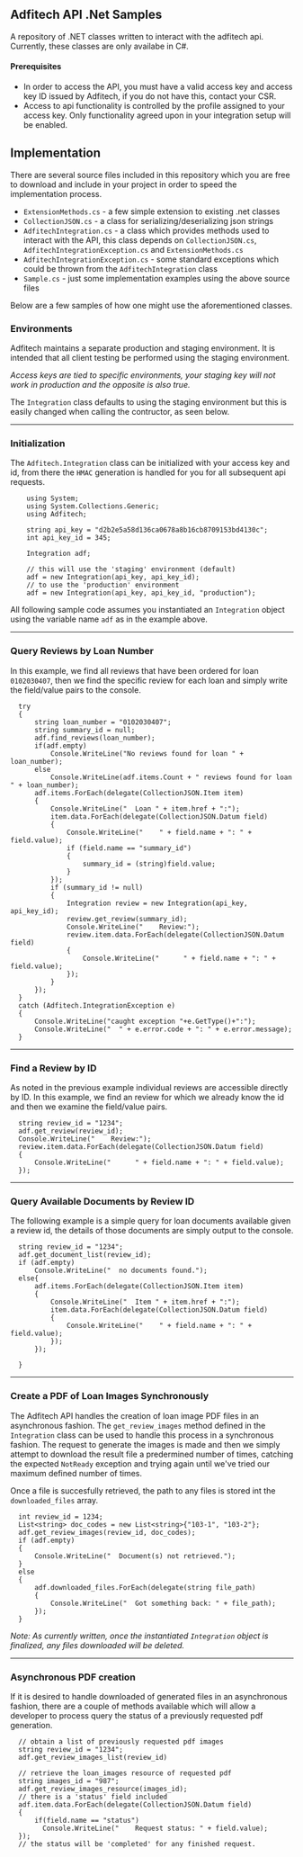 ## Adfitech API .Net Samples

A repository of .NET classes written to interact with the adfitech api. Currently, these classes are only availabe in C#.

#### Prerequisites


  - In order to access the API, you must have a valid access key and access key ID issued by Adfitech, if  you do not have this, contact your CSR.
  - Access to api functionality is controlled by the profile assigned to your access key. Only functionality agreed upon in your integration setup will be enabled.

## Implementation

There are several source files included in this repository which you are free to download and include in your project in order to speed the implementation process.

  - `ExtensionMethods.cs`  -  a few simple extension to existing .net classes
  - `CollectionJSON.cs`  -  a class for serializing/deserializing json strings
  - `AdfitechIntegration.cs`  -  a class which provides methods used to interact with the API, this class depends on `CollectionJSON.cs`, `AdfitechIntegrationException.cs` and `ExtensionMethods.cs`
  - `AdfitechIntegrationException.cs`  -  some standard exceptions which could be thrown from the `AdfitechIntegration` class
  - `Sample.cs`  -  just some implementation examples using the above source files

Below are a few samples of how one might use the aforementioned classes.

### Environments

Adfitech maintains a separate production and staging environment. It is intended that all client testing be performed using the staging environment. 

*Access keys are tied to specific environments, your staging key will not work in production and the opposite is also true.*

The `Integration` class defaults to using the staging environment but this is easily changed when calling the contructor, as seen below.

---

### Initialization

The `Adfitech.Integration` class can be initialized with your access key and id, from there the `HMAC` generation is handled for you for all subsequent api requests.

```
    using System;
    using System.Collections.Generic;
    using Adfitech;

    string api_key = "d2b2e5a58d136ca0678a8b16cb8709153bd4130c";
    int api_key_id = 345;

    Integration adf;

    // this will use the 'staging' environment (default)
    adf = new Integration(api_key, api_key_id); 
    // to use the 'production' environment
    adf = new Integration(api_key, api_key_id, "production"); 

```

All following sample code assumes you instantiated an `Integration` object using the variable name `adf` as in the example above.

---

### Query Reviews by Loan Number

In this example, we find all reviews that have been ordered for loan `0102030407`, then we find the specific review for each loan and simply write the field/value pairs to the console.

```
  try
  {
      string loan_number = "0102030407";
      string summary_id = null;
      adf.find_reviews(loan_number);
      if(adf.empty)
          Console.WriteLine("No reviews found for loan " + loan_number);
      else
          Console.WriteLine(adf.items.Count + " reviews found for loan " + loan_number);
      adf.items.ForEach(delegate(CollectionJSON.Item item)
      {
          Console.WriteLine("  Loan " + item.href + ":");
          item.data.ForEach(delegate(CollectionJSON.Datum field)
          {
              Console.WriteLine("    " + field.name + ": " + field.value);
              if (field.name == "summary_id")
              {
                  summary_id = (string)field.value;
              }
          });
          if (summary_id != null)
          {
              Integration review = new Integration(api_key, api_key_id);
              review.get_review(summary_id);
              Console.WriteLine("    Review:");
              review.item.data.ForEach(delegate(CollectionJSON.Datum field)
              {
                  Console.WriteLine("      " + field.name + ": " + field.value);
              });
          }
      });
  }
  catch (Adfitech.IntegrationException e)
  {
      Console.WriteLine("caught exception "+e.GetType()+":");
      Console.WriteLine("  " + e.error.code + ": " + e.error.message);
  }
```

---

### Find a Review by ID

As noted in the previous example individual reviews are accessible directly by ID. In this example, we find an review for which we already know the id and then we examine the field/value pairs.

```
  string review_id = "1234";
  adf.get_review(review_id);
  Console.WriteLine("    Review:");
  review.item.data.ForEach(delegate(CollectionJSON.Datum field)
  {
      Console.WriteLine("      " + field.name + ": " + field.value);
  });
```

---

### Query Available Documents by Review ID

The following example is a simple query for loan documents available given a review id, the details of those documents are simply output to the console.

```
  string review_id = "1234";
  adf.get_document_list(review_id);
  if (adf.empty)
      Console.WriteLine("  no documents found.");
  else{
      adf.items.ForEach(delegate(CollectionJSON.Item item)
      {
          Console.WriteLine("  Item " + item.href + ":");
          item.data.ForEach(delegate(CollectionJSON.Datum field)
          {
              Console.WriteLine("    " + field.name + ": " + field.value);
          });
      });

  }
```

---

### Create a PDF of Loan Images Synchronously

The Adfitech API handles the creation of loan image PDF files in an asynchronous fashion. The `get_review_images` method defined in the `Integration` class can be used to handle this process in a synchronous fashion. The request to generate the images is made and then we simply attempt to download the result file a predermined number of times, catching the expected `NotReady` exception and trying again until we've tried our maximum defined number of times.

Once a file is succesfully retrieved, the path to any files is stored int the `downloaded_files` array.

```
  int review_id = 1234;
  List<string> doc_codes = new List<string>{"103-1", "103-2"};
  adf.get_review_images(review_id, doc_codes);
  if (adf.empty)
  {
      Console.WriteLine("  Document(s) not retrieved.");
  }
  else
  {
      adf.downloaded_files.ForEach(delegate(string file_path)
      {
          Console.WriteLine("  Got something back: " + file_path);
      });
  }
```

*Note: As currently written, once the instantiated `Integration` object is finalized, any files downloaded will be deleted.*

---

### Asynchronous PDF creation

If it is desired to handle downloaded of generated files in an asynchronous fashion, there are a couple of methods available which will allow a developer to process query the status of a previously requested pdf generation.

```
  // obtain a list of previously requested pdf images
  string review_id = "1234";
  adf.get_review_images_list(review_id)

  // retrieve the loan_images resource of requested pdf
  string images_id = "987";
  adf.get_review_images_resource(images_id);
  // there is a 'status' field included 
  adf.item.data.ForEach(delegate(CollectionJSON.Datum field)
  {
      if(field.name == "status")
        Console.WriteLine("    Request status: " + field.value);
  });
  // the status will be 'completed' for any finished request.

```